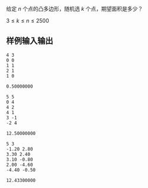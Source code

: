 给定 $n$ 个点的凸多边形，随机选 $k$ 个点，期望面积是多少？

$3\leq k\leq n\leq 2500$

## 样例输入输出

```input1
4 3
0 0
1 1
2 1
1 0
```

```output1
0.50000000
```

```input2
5 5
0 4
4 2
4 1
3 -1
-2 4
```

```output2
12.50000000
```

```input3
5 3
-1.20 2.80
3.30 2.40
3.10 -0.80
2.00 -4.60
-4.40 -0.50
```

```output3
12.43300000
```